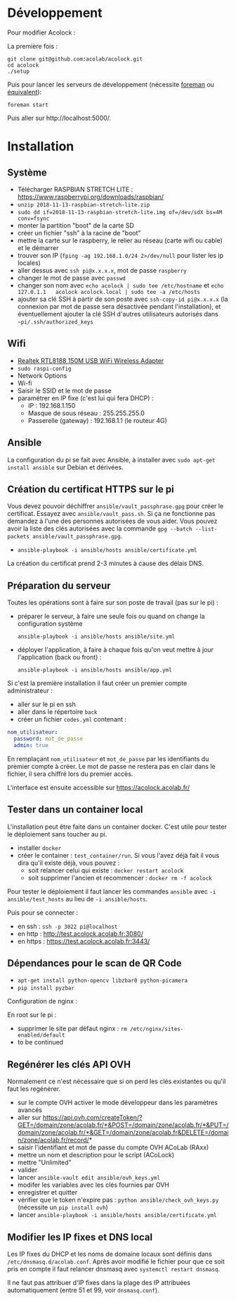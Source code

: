 Développement
=============

Pour modifier Acolock :

La première fois :

```
git clone git@github.com:acolab/acolock.git
cd acolock
./setup
```

Puis pour lancer les serveurs de développement (nécessite [foreman](https://github.com/ddollar/foreman) ou [équivalent](https://github.com/ddollar/foreman#ports)):

```
foreman start
```

Puis aller sur http://localhost:5000/.

Installation
============

Système
-------

* Télécharger RASPBIAN STRETCH LITE : https://www.raspberrypi.org/downloads/raspbian/
* `unzip 2018-11-13-raspbian-stretch-lite.zip`
* `sudo dd if=2018-11-13-raspbian-stretch-lite.img of=/dev/sdX bs=4M conv=fsync`
* monter la partition "boot" de la carte SD
* créer un fichier "ssh" à la racine de "boot"
* mettre la carte sur le raspberry, le relier au réseau (carte wifi ou cable) et le démarrer
* trouver son IP (`fping -ag 192.168.1.0/24 2>/dev/null` pour lister les ip locales)
* aller dessus avec `ssh pi@x.x.x.x`, mot de passe `raspberry`
* changer le mot de passe avec `passwd`
* changer son nom avec `echo acolock | sudo tee /etc/hostname` et `echo 127.0.1.1	acolock acolock.local | sudo tee -a /etc/hosts`
* ajouter sa clé SSH à partir de son poste avec `ssh-copy-id pi@x.x.x.x` (la connexion par mot de passe sera désactivée pendant l'installation), et éventuellement ajouter la clé SSH d'autres utilisateurs autorisés dans `~pi/.ssh/authorized_keys`

Wifi
----

* [Realtek RTL8188 150M USB WiFi Wireless Adapter](https://www.banggood.com/Realtek-8188-150M-USB-Wi-Fi-Wireless-Adapter-Realtek-RTL8188-Chip-For-Windows-Mac-Linux-p-983419.html?cur_warehouse=CN)
* `sudo raspi-config`
* Network Options
* Wi-fi
* Saisir le SSID et le mot de passe
* paramétrer en IP fixe (c'est lui qui fera DHCP) :
  * IP : 192.168.1.150
  * Masque de sous réseau : 255.255.255.0
  * Passerelle (gateway) : 192.168.1.1 (le routeur 4G)

Ansible
-------

La configuration du pi se fait avec Ansible, à installer avec `sudo apt-get install ansible` sur Debian et dérivées.

Création du certificat HTTPS sur le pi
--------------------------------------

Vous devez pouvoir déchiffrer `ansible/vault_passphrase.gpg` pour créer le certificat. Essayez avec `ansible/vault_pass.sh`. Si ça ne fonctionne pas demandez à l'une des personnes autorisées de vous aider. Vous pouvez avoir la liste des clés autorisées avec la commande `gpg --batch --list-packets ansible/vault_passphrase.gpg`.

* `ansible-playbook -i ansible/hosts ansible/certificate.yml`

La création du certificat prend 2-3 minutes à cause des délais DNS.

Préparation du serveur
----------------------

Toutes les opérations sont à faire sur son poste de travail (pas sur le pi) :

* préparer le serveur, à faire une seule fois ou quand on change la configuration système

    `ansible-playbook -i ansible/hosts ansible/site.yml`

* déployer l'application, à faire à chaque fois qu'on veut mettre à jour l'application (back ou front) :

    `ansible-playbook -i ansible/hosts ansible/app.yml`

Si c'est la première installation il faut créer un premier compte administrateur :

* aller sur le pi en ssh
* aller dans le répertoire `back`
* créer un fichier `codes.yml` contenant :

```yaml
nom_utilisateur:
  password: mot_de_passe
  admin: true
```

En remplaçant `nom_utilisateur` et `mot_de_passe` par les identifiants du premier compte à créer. Le mot de passe ne restera pas en clair dans le fichier, il sera chiffré lors du premier accès.

L'interface est ensuite accessible sur https://acolock.acolab.fr/

Tester dans un container local
------------------------------

L'installation peut être faite dans un container docker. C'est utile pour tester le déploiement sans toucher au pi.

* installer `docker`
* créer le container : `test_container/run`. Si vous l'avez déjà fait il vous dira qu'il existe déjà, vous pouvez :
    * soit relancer celui qui existe : `docker restart acolock`
    * soit supprimer l'ancien et recommencer : `docker rm -f acolock`

Pour tester le déploiement il faut lancer les commandes `ansible` avec `-i ansible/test_hosts` au lieu de `-i ansible/hosts`.

Puis pour se connecter :
* en ssh : `ssh -p 3022 pi@localhost`
* en http : http://test.acolock.acolab.fr:3080/
* en https : https://test.acolock.acolab.fr:3443/

Dépendances pour le scan de QR Code
-----------------------------------

* `apt-get install python-opencv libzbar0 python-picamera`
* `pip install pyzbar`


Configuration de nginx :

En root sur le pi :

* supprimer le site par défaut nginx : `rm /etc/nginx/sites-enabled/default`
* to be continued

Regénérer les clés API OVH
--------------------------

Normalement ce n'est nécessaire que si on perd les clés existantes ou qu'il faut les regénérer.

* sur le compte OVH activer le mode développeur dans les paramètres avancés
* aller sur https://api.ovh.com/createToken/?GET=/domain/zone/acolab.fr/*&POST=/domain/zone/acolab.fr/*&PUT=/domain/zone/acolab.fr/*&GET=/domain/zone/acolab.fr&DELETE=/domain/zone/acolab.fr/record/*
* saisir l'identifiant et mot de passe du compte OVH ACoLab (RAxx)
* mettre un nom et description pour le script (ACoLock)
* mettre "Unlimited"
* valider
* lancer `ansible-vault edit ansible/ovh_keys.yml`
* modifer les variables avec les clés fournies par OVH
* enregistrer et quitter
* vérifier que le token n'expire pas : `python ansible/check_ovh_keys.py` (nécessite un `pip install ovh`)
* lancer `ansible-playbook -i ansible/hosts ansible/certificate.yml`

Modifier les IP fixes et DNS local
----------------------------------

Les IP fixes du DHCP et les noms de domaine locaux sont définis dans `/etc/dnsmasq.d/acolab.conf`. Après avoir modifié le fichier pour que ce soit pris en compte il faut relancer dnsmasq avec `systemctl restart dnsmasq`.

Il ne faut pas attribuer d'IP fixes dans la plage des IP attribuées automatiquement (entre 51 et 99, voir `dnsmasq.conf`).
